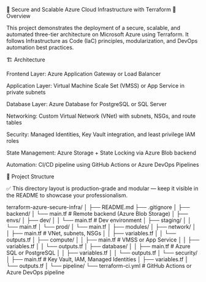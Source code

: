 🚀 Secure and Scalable Azure Cloud Infrastructure with Terraform
🧠 Overview

This project demonstrates the deployment of a secure, scalable, and automated three-tier architecture on Microsoft Azure using Terraform.
It follows Infrastructure as Code (IaC) principles, modularization, and DevOps automation best practices.

🏗️ Architecture

Frontend Layer: Azure Application Gateway or Load Balancer

Application Layer: Virtual Machine Scale Set (VMSS) or App Service in private subnets

Database Layer: Azure Database for PostgreSQL or SQL Server

Networking: Custom Virtual Network (VNet) with subnets, NSGs, and route tables

Security: Managed Identities, Key Vault integration, and least privilege IAM roles

State Management: Azure Storage + State Locking via Azure Blob backend

Automation: CI/CD pipeline using GitHub Actions or Azure DevOps Pipelines

📁 Project Structure

✅ This directory layout is production-grade and modular — keep it visible in the README to showcase your professionalism.

terraform-azure-secure-infra/
│
├── README.md
├── .gitignore
│
├── backend/
│   └── main.tf                   # Remote backend (Azure Blob Storage)
│
├── envs/
│   ├── dev/
│   │   └── main.tf               # Dev environment
│   ├── staging/
│   │   └── main.tf
│   └── prod/
│       └── main.tf
│
├── modules/
│   ├── network/
│   │   ├── main.tf               # VNet, subnets, NSGs
│   │   ├── variables.tf
│   │   └── outputs.tf
│   ├── compute/
│   │   ├── main.tf               # VMSS or App Service
│   │   ├── variables.tf
│   │   └── outputs.tf
│   ├── database/
│   │   ├── main.tf               # Azure SQL or PostgreSQL
│   │   ├── variables.tf
│   │   └── outputs.tf
│   └── security/
│       ├── main.tf               # Key Vault, IAM, Managed Identities
│       ├── variables.tf
│       └── outputs.tf
│
└── pipeline/
    └── terraform-ci.yml          # GitHub Actions or Azure DevOps pipeline
